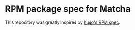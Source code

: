 # RPM package spec for Matcha

This repository was greatly inspired by [hugo's RPM spec](https://gitlab.com/daftaupe/hugo-rpm).
